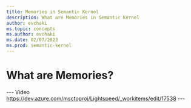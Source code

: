 ```yaml
---
title: Memories in Semantic Kernel
description: What are Memories in Semantic Kernel
author: evchaki
ms.topic: concepts
ms.author: evchaki
ms.date: 02/07/2023
ms.prod: semantic-kernel
---
```

# What are Memories?

--- Video https://dev.azure.com/msctoproj/Lightspeed/_workitems/edit/17538 ---
